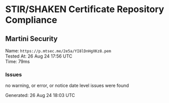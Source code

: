 # STIR/SHAKEN Certificate Repository Compliance

## Martini Security

Name: `https://p.mtsec.me/2e5a/YI8lDnHgXKz8.pem`\
Tested At: 26 Aug 24 17:56 UTC\
Time: 79ms

### Issues

no warning, or error, or notice date level issues were found

Generated: 26 Aug 24 18:03 UTC